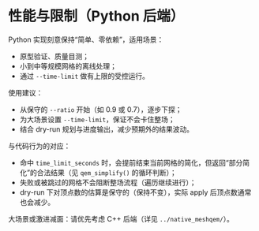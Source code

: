# 性能与限制（Python 后端）

Python 实现刻意保持“简单、零依赖”，适用场景：
- 原型验证、质量目测；
- 小到中等规模网格的离线处理；
- 通过 `--time-limit` 做有上限的受控运行。

使用建议：
- 从保守的 `--ratio` 开始（如 0.9 或 0.7），逐步下探；
- 为大场景设置 `--time-limit`，保证不会卡住整场；
- 结合 dry-run 规划与进度输出，减少预期外的结果波动。

与代码行为的对应：
- 命中 `time_limit_seconds` 时，会提前结束当前网格的简化，但返回“部分简化”的合法结果（见 `qem_simplify()` 的循环判断）；
- 失败或被跳过的网格不会阻断整场流程（遍历继续进行）；
- dry-run 下对顶点数的估算是保守的（保持不变），实际 apply 后顶点数通常也会减少。

大场景或激进减面：请优先考虑 C++ 后端（详见 `../native_meshqem/`）。
